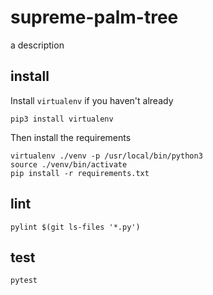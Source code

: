 # supreme-palm-tree
a description

## install
Install `virtualenv` if you haven't already
```
pip3 install virtualenv
```

Then install the requirements
```
virtualenv ./venv -p /usr/local/bin/python3
source ./venv/bin/activate
pip install -r requirements.txt
```

## lint
```
pylint $(git ls-files '*.py')
```

## test
```
pytest
```
